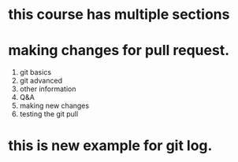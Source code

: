 # this course has multiple sections
# making changes for pull request. 
1. git basics
2. git advanced 
3. other information
4. Q&A
5. making new changes
6. testing the git pull

# this is new example for git log.
